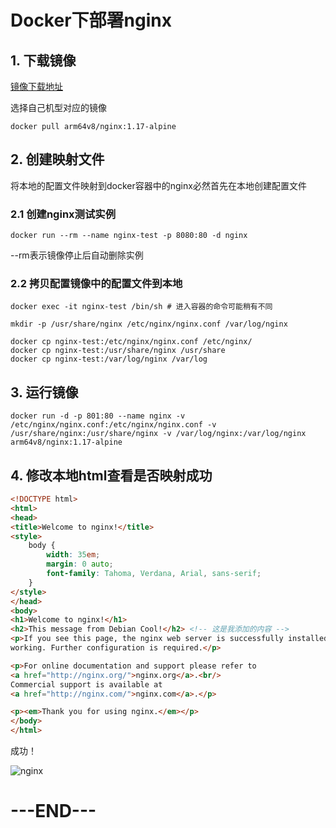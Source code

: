 # Docker下部署nginx

## 1. 下载镜像

[镜像下载地址](https://hub.docker.com/)

选择自己机型对应的镜像

```
docker pull arm64v8/nginx:1.17-alpine
```

## 2. 创建映射文件

将本地的配置文件映射到docker容器中的nginx必然首先在本地创建配置文件

### 2.1 创建nginx测试实例

```
docker run --rm --name nginx-test -p 8080:80 -d nginx
```

--rm表示镜像停止后自动删除实例

### 2.2 拷贝配置镜像中的配置文件到本地

```
docker exec -it nginx-test /bin/sh # 进入容器的命令可能稍有不同
```

```
mkdir -p /usr/share/nginx /etc/nginx/nginx.conf /var/log/nginx
```

```
docker cp nginx-test:/etc/nginx/nginx.conf /etc/nginx/
docker cp nginx-test:/usr/share/nginx /usr/share
docker cp nginx-test:/var/log/nginx /var/log
```

## 3. 运行镜像


```
docker run -d -p 801:80 --name nginx -v /etc/nginx/nginx.conf:/etc/nginx/nginx.conf -v /usr/share/nginx:/usr/share/nginx -v /var/log/nginx:/var/log/nginx arm64v8/nginx:1.17-alpine
```

## 4. 修改本地html查看是否映射成功

```html
<!DOCTYPE html>
<html>
<head>
<title>Welcome to nginx!</title>
<style>
    body {
        width: 35em;
        margin: 0 auto;
        font-family: Tahoma, Verdana, Arial, sans-serif;
    }
</style>
</head>
<body>
<h1>Welcome to nginx!</h1>
<h2>This message from Debian Cool!</h2> <!-- 这是我添加的内容 -->
<p>If you see this page, the nginx web server is successfully installed and
working. Further configuration is required.</p>

<p>For online documentation and support please refer to
<a href="http://nginx.org/">nginx.org</a>.<br/>
Commercial support is available at
<a href="http://nginx.com/">nginx.com</a>.</p>

<p><em>Thank you for using nginx.</em></p>
</body>
</html>
```

成功！

![nginx](https://tva1.sinaimg.cn/large/00831rSTly1gch2hd0ee1j30ii084jsf.jpg)

# ---END---
